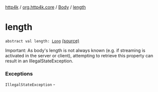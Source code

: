 [http4k](../../index.md) / [org.http4k.core](../index.md) / [Body](index.md) / [length](./length.md)

# length

`abstract val length: `[`Long`](https://kotlinlang.org/api/latest/jvm/stdlib/kotlin/-long/index.html) [(source)](https://github.com/http4k/http4k/blob/master/http4k-core/src/main/kotlin/org/http4k/core/http.kt#L27)

Important: As body's length is not always known (e.g. if streaming is activated in the server or client),
attempting to retrieve this property can result in an IllegalStateException.

### Exceptions

`IllegalStateException` - 